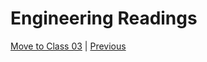 # Engineering Readings

[Move to Class 03](./SQLPractice.md) | [Previous](./DataStructuresAndAlgorithms.md)
